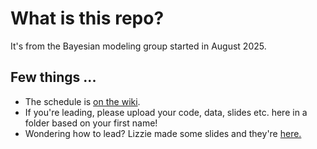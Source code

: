# What is this repo?

It's from the Bayesian modeling group started in August 2025.

## Few things ...
* The schedule is [on the wiki](https://github.com/temporalecologylab/bayes2025/wiki).
* If you're leading, please upload your code, data, slides etc. here in a folder based on your first name! 
* Wondering how to lead? Lizzie made some slides and they're [here.](https://github.com/temporalecologylab/bayes2025/blob/main/lizzie/slides/bayesgroup2025day1.pdf)
